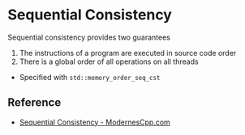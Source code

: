 # Sequential Consistency

Sequential consistency provides two guarantees
1. The instructions of a program are executed in source code order
2. There is a global order of all operations on all threads

* Specified with `std::memory_order_seq_cst`


## Reference
* [Sequential Consistency - ModernesCpp.com](https://www.modernescpp.com/index.php/sequential-consistency)
